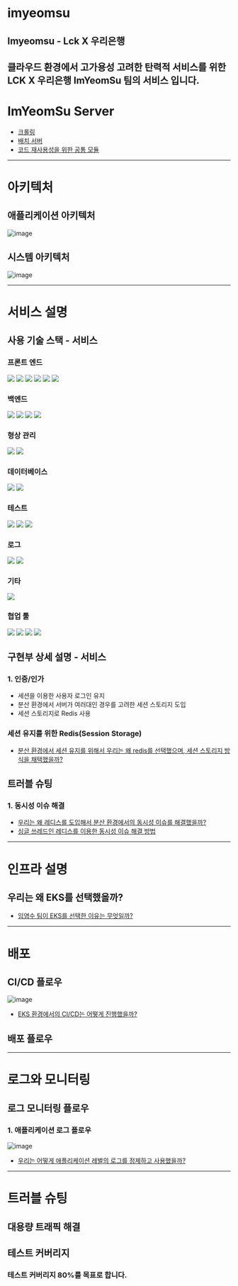 # imyeomsu
##  Imyeomsu - Lck X 우리은행 
클라우드 환경에서 고가용성 고려한 탄력적 서비스를 위한 LCK X 우리은행 ImYeomSu 팀의 서비스 입니다.
---
# ImYeomSu Server
- [크롤링](https://github.com/I-m-YeomSu/imyeomsu-crawling)
- [배치 서버](https://github.com/I-m-YeomSu/imyeomsu-batch)
- [코드 재사용성을 위한 공통 모듈](https://github.com/I-m-YeomSu/imyeomsu-lck-common-utils)

---
# 아키텍처
## 애플리케이션 아키텍처
![image](https://github.com/I-m-YeomSu/imyeomsu-lck/assets/81970382/1625c015-3eab-4c6a-97c5-b7932ef1678d)


## 시스템 아키텍처
![image](https://github.com/I-m-YeomSu/imyeomsu-lck/assets/81970382/0bed8ca7-52c9-4991-8ed7-3fe22dbd5afd)


---
# 서비스 설명
## 사용 기술 스택 - 서비스
### 프론트 엔드
<div>
    <img src="https://img.shields.io/badge/-HTML-E34F26?style=flat&logo=Html5&logoColor=white"/>
    <img src="https://img.shields.io/badge/-CSS-1572B6?style=flat&logo=CSS3&logoColor=white"/>
    <img src="https://img.shields.io/badge/-Javascript-F7DF1E?style=flat&logo=javascript&logoColor=white"/>
    <img src="https://img.shields.io/badge/-Thymeleaf-005F0F?style=flat&logo=thymeleaf&logoColor=white"/>
    <img src="https://img.shields.io/badge/-Bootstrap-7952B3?style=flat&logo=bootstrap&logoColor=white"/>
    <img src="https://img.shields.io/badge/-JQuery-0769AD?style=flat&logo=JQuery&logoColor=white"/>
</div>


### 백엔드
<div>
  <img src="https://img.shields.io/badge/-SpringBoot-6DB33F?style=flat&logo=springboot&logoColor=white"/>
  <img src="https://img.shields.io/badge/-Spring Security-6DB33F?style=flat&logo=springsecurity&logoColor=white"/>
  <img src="https://img.shields.io/badge/-Spring Data Jpa-6DB33F?style=flat&logoColor=white"/>
  <img src="https://img.shields.io/badge/-Query Dsl-4695EB?style=flat&logoColor=white"/>
</div>

### 형상 관리
<div>
  <img src="https://img.shields.io/badge/-Git-F05032?style=flat&logo=git&logoColor=white"/>
  <img src="https://img.shields.io/badge/-GitHub-181717?style=flat&logo=GitHub&logoColor=white"/>
</div>

### 데이터베이스
<div>
  <img src="https://img.shields.io/badge/-Mysql-4479A1?style=flat&logo=MySQL&logoColor=white"/>
  <img src="https://img.shields.io/badge/-Redis-DC382D?style=flat&logo=Redis&logoColor=white"/>
</div>

### 테스트
<div>
  <img src="https://img.shields.io/badge/-Junit5-25A162?style=flat&logo=Junit5&logoColor=white"/>
  <img src="https://img.shields.io/badge/-Mockito-41AD48?style=flat"/>
  <img src="https://img.shields.io/badge/-Jacoco-891B26?style=flat/>
  <img src="https://img.shields.io/badge/-Coverrals-173B3F?style=flat"/>
</div>

### 로그
<div>
  <img src="https://img.shields.io/badge/-Logback-E1763F?style=flat"/>
  <img src="https://img.shields.io/badge/-Slf4j-189C01?style=flat" />
</div>


### 기타 
<img src="https://img.shields.io/badge/-Jitpack-33485C?style=flat"/>

### 협업 툴
<div>
  <img src="https://img.shields.io/badge/-Slack-4A154B?style=flat&logo=Slack&logoColor=white"/>
  <img src="https://img.shields.io/badge/-Notion-000000?style=flat&logo=Notion&logoColor=white"/>
  <img src="https://img.shields.io/badge/-Google Sheets-34A853?style=flat&logo=Google Sheets&logoColor=white"/>
  <img src="https://img.shields.io/badge/-Google Slides-FBBC04?style=flat&logo=Google Slides&logoColor=white"/>
</div>

## 구현부 상세 설명 - 서비스
### 1. 인증/인가
- 세션을 이용한 사용자 로그인 유지
- 분산 환경에서 서버가 여러대인 경우를 고려한 세션 스토리지 도입
- 세션 스토리지로 Redis 사용

### 세션 유지를 위한 Redis(Session Storage)
- [분산 환경에서 세션 유지를 위해서 우리는 왜 redis를 선택했으며, 세션 스토리지 방식을 채택했을까?](https://github.com/I-m-YeomSu/imyeomsu-lck/issues/85)


## 트러블 슈팅
### 1. 동시성 이슈 해결 
- [우리는 왜 레디스를 도입해서 분산 환경에서의 동시성 이슈를 해결했을까?](https://github.com/I-m-YeomSu/imyeomsu-lck/issues/83)
- [싱글 쓰레드인 레디스를 이용한 동시성 이슈 해결 방법](https://github.com/I-m-YeomSu/imyeomsu-lck/issues/84)

----

# 인프라 설명
## 우리는 왜 EKS를 선택했을까?
- [임염수 팀이 EKS를 선택한 이유는 무엇일까?](https://github.com/I-m-YeomSu/imyeomsu-lck/issues/87)
---
# 배포
## CI/CD 플로우
![image](https://github.com/I-m-YeomSu/imyeomsu-lck/assets/81970382/0e7ff775-65fb-46d9-8f01-f8f891c05e67)
- [EKS 환경에서의 CI/CD는 어떻게 진행했을까?]()
## 배포 플로우

---
# 로그와 모니터링
## 로그 모니터링 플로우
### 1. 애플리케이션 로그 플로우 
![image](https://github.com/I-m-YeomSu/imyeomsu-lck/assets/81970382/a36c826e-8201-44f6-89b1-97b7d805e7b2)
- [우리는 어떻게 애플리케이션 레벌의 로그를 정제하고 사용했을까?](https://github.com/I-m-YeomSu/imyeomsu-lck/issues/86)

---
# 트러블 슈팅


## 대용량 트래픽 해결

## 테스트 커버리지


### 테스트 커버리지 80%를 목표로 합니다.

